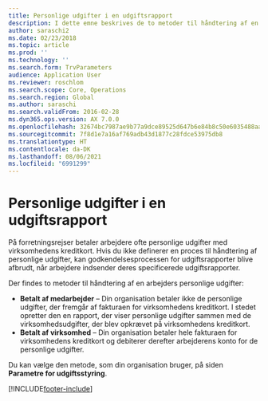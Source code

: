 ```yaml
---
title: Personlige udgifter i en udgiftsrapport
description: I dette emne beskrives de to metoder til håndtering af en arbejders personlige udgifter i Microsoft Dynamics 365 Finance.
author: saraschi2
ms.date: 02/23/2018
ms.topic: article
ms.prod: ''
ms.technology: ''
ms.search.form: TrvParameters
audience: Application User
ms.reviewer: roschlom
ms.search.scope: Core, Operations
ms.search.region: Global
ms.author: saraschi
ms.search.validFrom: 2016-02-28
ms.dyn365.ops.version: AX 7.0.0
ms.openlocfilehash: 32674bc7987ae9b77a9dce89525d647b6e84b8c50e6035488aafdb6a5dec1642
ms.sourcegitcommit: 7f8d1e7a16af769adb43d1877c28fdce53975db8
ms.translationtype: HT
ms.contentlocale: da-DK
ms.lasthandoff: 08/06/2021
ms.locfileid: "6991299"
---
```

# <a name="personal-expenses-on-an-expense-report"></a>Personlige udgifter i en udgiftsrapport

På forretningsrejser betaler arbejdere ofte personlige udgifter med virksomhedens kreditkort. Hvis du ikke definerer en proces til håndtering af personlige udgifter, kan godkendelsesprocessen for udgiftsrapporter blive afbrudt, når arbejdere indsender deres specificerede udgiftsrapporter. 

Der findes to metoder til håndtering af en arbejders personlige udgifter:

- **Betalt af medarbejder** – Din organisation betaler ikke de personlige udgifter, der fremgår af fakturaen for virksomhedens kreditkort. I stedet opretter den en rapport, der viser personlige udgifter sammen med de virksomhedsudgifter, der blev opkrævet på virksomhedens kreditkort.
- **Betalt af virksomhed** – Din organisation betaler hele fakturaen for virksomhedens kreditkort og debiterer derefter arbejderens konto for de personlige udgifter.

Du kan vælge den metode, som din organisation bruger, på siden **Parametre for udgiftsstyring**.


[!INCLUDE[footer-include](../includes/footer-banner.md)]